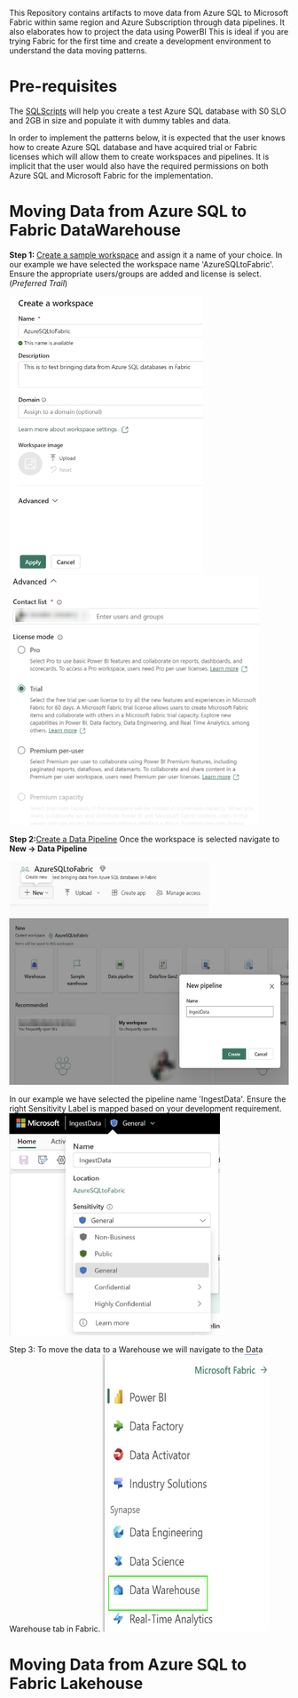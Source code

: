This Repository contains artifacts to move data from Azure SQL to Microsoft Fabric within same region and Azure Subscription through data pipelines. It also elaborates how to project the data using PowerBI
This is ideal if you are trying Fabric for the first time and create a development environment to understand the data moving patterns. 

# Pre-requisites
The [SQLScripts](/Assests/SQLScripts/) will help you create a test Azure SQL database with S0 SLO and 2GB in size and populate it with dummy tables and data. 

In order to implement the patterns below, it is expected that the user knows how to create Azure SQL database and have acquired trial or Fabric licenses which will allow them to create workspaces and pipelines. It is implicit that the user would also have the required permissions on both Azure SQL and Microsoft Fabric for the implementation.

# Moving Data from Azure SQL to Fabric DataWarehouse
**Step 1:** [Create a sample workspace](https://learn.microsoft.com/power-bi/collaborate-share/service-create-the-new-workspaces#create-a-workspace) and assign it a name of your choice. 
In our example we have selected the workspace name 'AzureSQLtoFabric'. Ensure the appropriate users/groups are added and license is select. (*Preferred Trail*)

<img src='/Assests/Media/CreateWorkspace.PNG' width='350' height='500'><img src='/Assests/Media/AdvancedTab.PNG' width='450' height='450'>

**Step 2:**[Create a Data Pipeline](https://learn.microsoft.com/fabric/data-factory/create-first-pipeline-with-sample-data#create-a-data-pipeline)
Once the workspace is selected navigate to **New -> Data Pipeline**

<img src='/Assests/Media/NewButton.PNG' width='360' height='100'><img src='/Assests/Media/SamplePipeline.PNG' width='600' height='300'>

In our example we have selected the pipeline name 'IngestData'. Ensure the right Sensitivity Label is mapped based on your development requirement.</br>
<img src='/Assests/Media/SensitivityLabel.PNG' width='380' height='400'>

Step 3: 
To move the data to a Warehouse we will navigate to the Data Warehouse tab in Fabric.
<img src='/Assests/Media/FabricOptions.PNG' width='300' height='500'>

# Moving Data from Azure SQL to Fabric Lakehouse